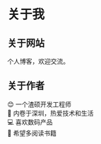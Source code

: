 # 关于我


## 关于网站

个人博客，欢迎交流。

## 关于作者

:blush: 一个渣硕开发工程师<br>
:metal: 内卷于深圳，热爱技术和生活<br>
:computer: 喜欢数码产品<br>
:closed_book: 希望多阅读书籍

